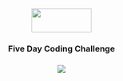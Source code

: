 <h3 align="center"><img src="https://lms-juniper-staticfiles-codeinstitute.s3.eu-west-1.amazonaws.com/static/ci-theme/images/logo.e8a545c07759.png" height="48" width="120"/></a></h3>
<h3 align="center">Five Day Coding Challenge</h3>
<h3 align="center"><img src="https://github.com/thereisnoShannon/CodeInstitute-FDCC/blob/main/image.png" /></a></h3>

